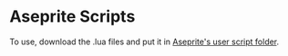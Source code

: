 # Aseprite Scripts

To use, download the .lua files and put it in [Aseprite's user script folder](https://community.aseprite.org/t/locate-user-scripts-folder/2170).
